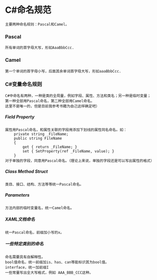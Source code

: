 # C#命名规范
    主要两种命名规则：Pascal和Camel。
### Pascal
    所有单词的首字母大写，形如AaaBbbCcc.
### Camel
    第一个单词的首字母小写，后面其余单词首字母大写，形如aaaBbbCcc.

### C#变量命名规则
    C#中命名有两种，一种是类的全局量，例如字段、属性、方法和类名；另一种是临时变量；
    第一种全部用Pascal命名，第二种全部用Camel命名。
    这里不是唯一的，但是目前我参考书籍为自己这样确定吧）
##### Field Property
    属性用Pascal命名，和属性关联的字段用添加下划线的属性同名命名。如：
        private string _FileName;
        public string FileName
        {
            get { return _FileName; }
            set { SetProperty(ref _FileName, value); }
        }
    对于单独的字段，同意用Pascal命名。（理论上来说，单独的字段还是可以写出属性的格式）
##### Class Method Struct
    类目、接口、结构、方法等等统一Pascal命名。
##### Parameters
    方法内部的临时变量名，统一Camel命名。
##### XAML文档命名
    统一Pascal命名，前缀加小写的x。
##### 一些特定类别的命名
    命名需要具有自解释性。
    bool值命名，统一前缀加is、has、can等能标识其为bool值。
    interface，统一加前缀I
    一些常量写出全大写格式，例如 AAA_BBB_CCC这种。
    
